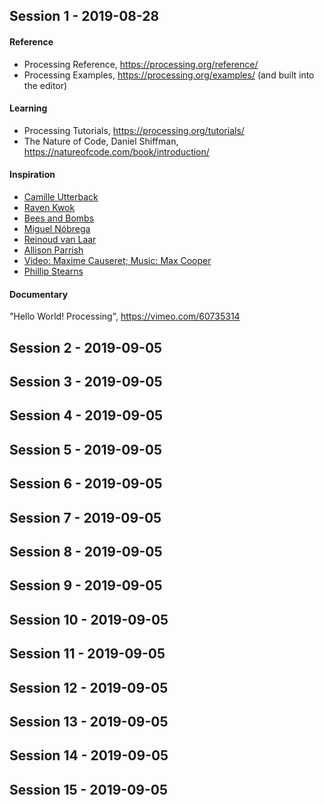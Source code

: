 ## Session 1 - 2019-08-28

#### Reference

- Processing Reference, https://processing.org/reference/
- Processing Examples, https://processing.org/examples/ (and built into the editor)

#### Learning

- Processing Tutorials, https://processing.org/tutorials/
- The Nature of Code, Daniel Shiffman, https://natureofcode.com/book/introduction/

#### Inspiration

- [Camille Utterback](http://camilleutterback.com/vitae/statement/)
- [Raven Kwok](http://ravenkwok.com/about/)
- [Bees and Bombs](http://beesandbombs.com/)
- [Miguel Nóbrega](http://superficie.ink/about)
- [Reinoud van Laar](http://reinoudvanlaar.nl/)
- [Allison Parrish](https://www.decontextualize.com/)
- [Video: Maxime Causeret; Music: Max Cooper](https://vimeo.com/196269431)
- [Phillip Stearns](https://phillipstearns.wordpress.com/about/)

#### Documentary

"Hello World! Processing", https://vimeo.com/60735314


## Session 2 - 2019-09-05
## Session 3 - 2019-09-05
## Session 4 - 2019-09-05
## Session 5 - 2019-09-05
## Session 6 - 2019-09-05
## Session 7 - 2019-09-05
## Session 8 - 2019-09-05
## Session 9 - 2019-09-05
## Session 10 - 2019-09-05
## Session 11 - 2019-09-05
## Session 12 - 2019-09-05
## Session 13 - 2019-09-05
## Session 14 - 2019-09-05
## Session 15 - 2019-09-05

